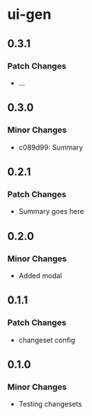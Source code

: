 # ui-gen

## 0.3.1

### Patch Changes

- ...

## 0.3.0

### Minor Changes

- c089d99: Summary

## 0.2.1

### Patch Changes

- Summary goes here

## 0.2.0

### Minor Changes

- Added modal

## 0.1.1

### Patch Changes

- changeset config

## 0.1.0

### Minor Changes

- Testing changesets
